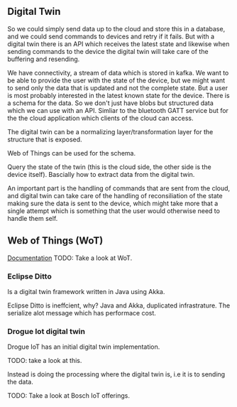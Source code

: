 ## Digital Twin
So we could simply send data up to the cloud and store this in a database, and
we could send commands to devices and retry if it fails. But with a digital
twin there is an API which receives the latest state and likewise when sending
commands to the device the digital twin will take care of the buffering and
resending.

We have connectivity, a stream of data which is stored in kafka. We want to be
able to provide the user with the state of the device, but we might want to
send only the data that is updated and not the complete state. But a user is
most probably interested in the latest known state for the device. There is a
schema for the data. So we don't just have blobs but structured data which we
can use with an API. Simliar to the bluetooth GATT service but for the the
cloud application which clients of the cloud can access.

The digital twin can be a normalizing layer/transformation layer for the
structure that is exposed.

Web of Things can be used for the schema.

Query the state of the twin (this is the cloud side, the other side is the
device itself). Bascially how to extract data from the digital twin.

An important part is the handling of commands that are sent from the cloud, 
and digital twin can take care of the handling of reconsiliation of the state
making sure the data is sent to the device, which might take more that a single
attempt which is something that the user would otherwise need to handle them
self.

## Web of Things (WoT)
[Documentation](https://www.w3.org/WoT/documentation/)
TODO: Take a look at WoT. 

### Eclipse Ditto
Is a digital twin framework written in Java using Akka.

Eclipse  Ditto is ineffcient, why?
Java and Akka, duplicated infrastrature. The serialize alot message which has
performace cost.


### Drogue Iot digital twin
Drogue IoT has an initial digital twin implementation.

TODO: take a look at this.

Instead is doing the processing where the digital twin is, i.e it is to sending
the data.


TODO: Take a look at Bosch IoT offerings.



